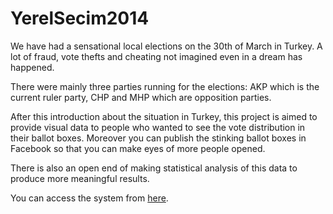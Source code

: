 YerelSecim2014
==============

We have had a sensational local elections on the 30th of March in Turkey. A lot of fraud, vote thefts and cheating not imagined even in a dream has happened.

There were mainly three parties running for the elections: AKP which is the current ruler party, CHP and MHP which are opposition parties.

After this introduction about the situation in Turkey, this project is aimed to provide visual data to people who wanted to see the vote distribution in their ballot boxes. Moreover you can publish the stinking ballot boxes in Facebook so that you can make eyes of more people opened. 

There is also an open end of making statistical analysis of this data to produce more meaningful results.

You can access the system from <a href="http://secim2014.ogzd.me">here</a>. 
